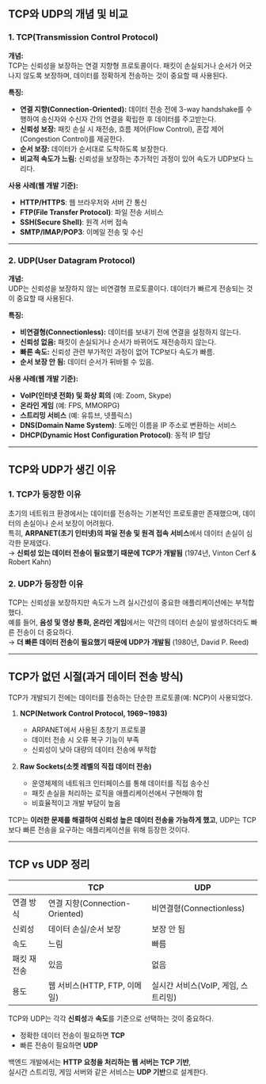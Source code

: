 ## TCP와 UDP의 개념 및 비교

### 1. TCP(Transmission Control Protocol)
**개념:**  
TCP는 신뢰성을 보장하는 연결 지향형 프로토콜이다. 패킷이 손실되거나 순서가 어긋나지 않도록 보장하며, 데이터를 정확하게 전송하는 것이 중요할 때 사용된다.

**특징:**
- **연결 지향(Connection-Oriented):** 데이터 전송 전에 3-way handshake를 수행하여 송신자와 수신자 간의 연결을 확립한 후 데이터를 주고받는다.
- **신뢰성 보장:** 패킷 손실 시 재전송, 흐름 제어(Flow Control), 혼잡 제어(Congestion Control)를 제공한다.
- **순서 보장:** 데이터가 순서대로 도착하도록 보장한다.
- **비교적 속도가 느림:** 신뢰성을 보장하는 추가적인 과정이 있어 속도가 UDP보다 느리다.

**사용 사례(웹 개발 기준):**
- **HTTP/HTTPS**: 웹 브라우저와 서버 간 통신
- **FTP(File Transfer Protocol)**: 파일 전송 서비스
- **SSH(Secure Shell)**: 원격 서버 접속
- **SMTP/IMAP/POP3**: 이메일 전송 및 수신

---

### 2. UDP(User Datagram Protocol)
**개념:**  
UDP는 신뢰성을 보장하지 않는 비연결형 프로토콜이다. 데이터가 빠르게 전송되는 것이 중요할 때 사용된다.

**특징:**
- **비연결형(Connectionless):** 데이터를 보내기 전에 연결을 설정하지 않는다.
- **신뢰성 없음:** 패킷이 손실되거나 순서가 바뀌어도 재전송하지 않는다.
- **빠른 속도:** 신뢰성 관련 부가적인 과정이 없어 TCP보다 속도가 빠름.
- **순서 보장 안 됨:** 데이터 순서가 뒤바뀔 수 있음.

**사용 사례(웹 개발 기준):**
- **VoIP(인터넷 전화) 및 화상 회의** (예: Zoom, Skype)
- **온라인 게임** (예: FPS, MMORPG)
- **스트리밍 서비스** (예: 유튜브, 넷플릭스)
- **DNS(Domain Name System)**: 도메인 이름을 IP 주소로 변환하는 서비스
- **DHCP(Dynamic Host Configuration Protocol)**: 동적 IP 할당

---

## TCP와 UDP가 생긴 이유

### 1. TCP가 등장한 이유
초기의 네트워크 환경에서는 데이터를 전송하는 기본적인 프로토콜만 존재했으며, 데이터의 손실이나 순서 보장이 어려웠다.  
특히, **ARPANET(초기 인터넷)의 파일 전송 및 원격 접속 서비스**에서 데이터 손실이 심각한 문제였다.  
→ **신뢰성 있는 데이터 전송이 필요했기 때문에 TCP가 개발됨** (1974년, Vinton Cerf & Robert Kahn)

### 2. UDP가 등장한 이유
TCP는 신뢰성을 보장하지만 속도가 느려 실시간성이 중요한 애플리케이션에는 부적합했다.  
예를 들어, **음성 및 영상 통화, 온라인 게임**에서는 약간의 데이터 손실이 발생하더라도 빠른 전송이 더 중요하다.  
→ **더 빠른 데이터 전송이 필요했기 때문에 UDP가 개발됨** (1980년, David P. Reed)

---

## TCP가 없던 시절(과거 데이터 전송 방식)
TCP가 개발되기 전에는 데이터를 전송하는 단순한 프로토콜(예: NCP)이 사용되었다.

1. **NCP(Network Control Protocol, 1969~1983)**
    - ARPANET에서 사용된 초창기 프로토콜
    - 데이터 전송 시 오류 복구 기능이 부족
    - 신뢰성이 낮아 대량의 데이터 전송에 부적합

2. **Raw Sockets(소켓 레벨의 직접 데이터 전송)**
    - 운영체제의 네트워크 인터페이스를 통해 데이터를 직접 송수신
    - 패킷 손실을 처리하는 로직을 애플리케이션에서 구현해야 함
    - 비효율적이고 개발 부담이 높음

TCP는 **이러한 문제를 해결하여 신뢰성 높은 데이터 전송을 가능하게 했고**, UDP는 TCP보다 빠른 전송을 요구하는 애플리케이션을 위해 등장한 것이다.

---

## TCP vs UDP 정리
|  | TCP | UDP |
|---|---|---|
| 연결 방식 | 연결 지향(Connection-Oriented) | 비연결형(Connectionless) |
| 신뢰성 | 데이터 손실/순서 보장 | 보장 안 됨 |
| 속도 | 느림 | 빠름 |
| 패킷 재전송 | 있음 | 없음 |
| 용도 | 웹 서비스(HTTP, FTP, 이메일) | 실시간 서비스(VoIP, 게임, 스트리밍) |

TCP와 UDP는 각각 **신뢰성**과 **속도**를 기준으로 선택하는 것이 중요하다.
- 정확한 데이터 전송이 필요하면 **TCP**
- 빠른 전송이 필요하면 **UDP**

백엔드 개발에서는 **HTTP 요청을 처리하는 웹 서버는 TCP 기반**,  
실시간 스트리밍, 게임 서버와 같은 서비스는 **UDP 기반**으로 설계한다.